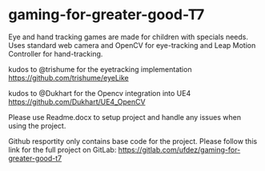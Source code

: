 # gaming-for-greater-good-T7
Eye and hand tracking games are made for children with specials needs. Uses standard web camera and OpenCV for eye-tracking and Leap Motion Controller for hand-tracking.

kudos to @trishume for the eyetracking implementation https://github.com/trishume/eyeLike

kudos to @Dukhart for the Opencv integration into UE4 https://github.com/Dukhart/UE4_OpenCV

Please use Readme.docx to setup project and handle any issues when using the project.

Github resportity only contains base code for the project.
Please follow this link for the full project on GitLab: https://gitlab.com/ufdez/gaming-for-greater-good-t7


